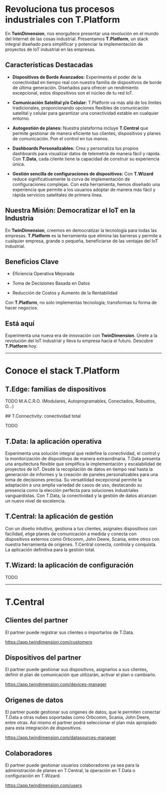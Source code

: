 # Revoluciona tus procesos industriales con T.Platform

En **TwinDimension**, nos enorgullece presentar una revolución en el mundo del Internet de las cosas industrial. Presentamos **T.Platform**, un stack integral diseñado para simplificar y potenciar la implementación de proyectos de IoT industrial en las empresas.

## Características Destacadas

- **Dispositivos de Borde Avanzados:** Experimenta el poder de la conectividad en tiempo real con nuestra familia de dispositivos de borde de última generación. Diseñados para ofrecer un rendimiento excepcional, estos dispositivos son el núcleo de tu red IoT.

- **Comunicación Satelital y/o Celular:** T.Platform va más allá de los límites tradicionales, proporcionando opciones flexibles de comunicación satelital y celular para garantizar una conectividad estable en cualquier entorno.

- **Autogestión de planes:** Nuestra plataforma incluye **T.Central** que permite gestionar de manera eficiente tus clientes, dispositivos y planes de comunicación. Pon el control en tus manos.

- **Dashboards Personalizables:** Crea y personaliza tus propios dashboards para visualizar datos de telemetría de manera fácil y rápida. Con **T.Data**, cada cliente tiene la capacidad de construir su experiencia única.

- **Gestión sencilla de configuraciones de dispositivos:** Con **T.Wizard** reduce significativamente la curva de implementación de configuraciones complejas. Con esta herramienta, hemos diseñado una experiencia que permite a los usuarios adoptar de manera más fácil y rápida servicios satelitales de primera línea.

## Nuestra Misión: Democratizar el IoT en la Industria

En **TwinDimension**, creemos en democratizar la tecnología para todas las empresas. **T.Platform** es la herramienta que elimina las barreras y permite a cualquier empresa, grande o pequeña, beneficiarse de las ventajas del IoT industrial.

## Beneficios Clave

- Eficiencia Operativa Mejorada

- Toma de Decisiones Basada en Datos

- Reducción de Costos y Aumento de la Rentabilidad

Con **T.Platform**, no solo implementas tecnología; transformas tu forma de hacer negocios.

## Está aquí

Experimenta una nueva era de innovación con **TwinDimension**. Únete a la revolución del IoT industrial y lleva tu empresa hacia el futuro. Descubre **T.Platform** hoy.

---
# Conoce el stack T.Platform

## T.Edge: familias de dispositivos

TODO M.A.C.R.O. (Modulares, Autoprogramables, Conectados, Robustos, O...)

## T.Connectivity: conectividad total

TODO

## T.Data: la aplicación operativa

Experimenta una solución integral que redefine la conectividad, el control y la monitorización de dispositivos de manera extraordinaria. T.Data presenta una arquitectura flexible que simplifica la implementación y escalabilidad de proyectos de IoT. Desde la recopilación de datos en tiempo real hasta la generación de informes y la creación de paneles personalizables para una toma de decisiones precisa. Su versatilidad excepcional permite la adaptación a una amplia variedad de casos de uso, destacando su presencia como la elección perfecta para soluciones industriales vanguardistas. Con T.Data, la conectividad y la gestión de datos alcanzan un nuevo nivel de excelencia.

## T.Central: la aplicación de gestión

Con un diseño intuitivo, gestiona a tus clientes, asignales dispositivos con facilidad, elige planes de comunicación a medida y conecta con dispositivos externos como Orbcomm, John Deere, Scania, entre otros con nuestra herramienta de origenes. T.Central conecta, controla y conquista. La aplicación definitiva para la gestión total.

## T.Wizard: la aplicación de configuración

TODO

---
# T.Central

## Clientes del partner
El partner puede registrar sus clientes o importarlos de T.Data.

https://app.twindimension.com/customers

## Dispositivos del partner
El partner puede gestionar sus dispositivos, asignarlos a sus clientes, definir el plan de comunicación que utilizarán, activar el plan o cambiarlo.

https://app.twindimension.com/devices-manager

## Origenes de datos
El partner puede gestionar sus origenes de datos, que le permiten conectar T.Data a otras nubes soportadas como Orbcomm, Scania, John Deere, entre otras. Asi mismo el partner podrá seleccionar el plan más apropiado para esta integración de dispositivos.

https://app.twindimension.com/datasources-manager

## Colaboradores
El partner puede gestionar usuarios colaboradores ya sea para la administración de planes en T.Central, la operación en T.Data o configuración en T.Wizard.

https://app.twindimension.com/users
